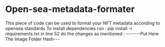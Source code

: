 # Open-sea-metadata-formater
This piece of code can be used to format your NFT metadata according to opensea standards
To install dependencies run :  pip install -r requirements.txt
in line 52 do the changes as mentioned   :   -------Put Here The Image Folder Hash---
